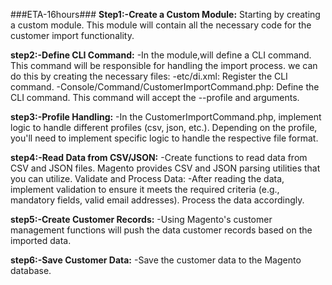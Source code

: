 ###ETA-16hours###
**Step1:-Create a Custom Module:**
Starting by creating a custom module. This module will contain all the necessary code for the customer import functionality.

**step2:-Define CLI Command:**
-In the module,will  define a CLI command. This command will be responsible for handling the import process. we can do this by creating the necessary files:
-etc/di.xml: Register the CLI command.
-Console/Command/CustomerImportCommand.php: Define the CLI command. This command will accept the --profile and <source> arguments.

**step3:-Profile Handling:**
-In the CustomerImportCommand.php, implement logic to handle different profiles (csv, json, etc.). Depending on the profile, you'll need to implement specific logic to handle the respective file format.

**step4:-Read Data from CSV/JSON:**
-Create functions to read data from CSV and JSON files. Magento provides CSV and JSON parsing utilities that you can utilize.
Validate and Process Data:
-After reading the data, implement validation to ensure it meets the required criteria (e.g., mandatory fields, valid email addresses). Process the data accordingly.

**step5:-Create Customer Records:**
-Using Magento's customer management functions will push the data customer records based on the imported data.

**step6:-Save Customer Data:**
-Save the customer data to the Magento database.
